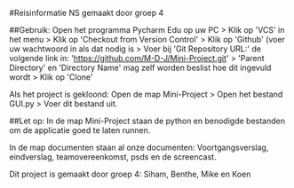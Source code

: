 #Reisinformatie NS gemaakt door groep 4

##Gebruik:
Open het programma Pycharm Edu op uw PC > Klik op 'VCS' in het menu > Klik op 'Checkout from Version Control' > Klik op 'Github' (voer uw wachtwoord in als dat nodig is > Voer bij 'Git Repository URL:' de volgende link in: 'https://github.com/M-D-J/Mini-Project.git' > 'Parent Directory' en 'Directory Name' mag zelf worden beslist hoe dit ingevuld wordt > Klik op 'Clone'

Als het project is gekloond: Open de map Mini-Project > Open het bestand GUI.py > Voer dit bestand uit.

##Let op:
In de map Mini-Project staan de python en benodigde bestanden om de applicatie goed te laten runnen. 

In de map documenten staan al onze documenten: Voortgangsverslag, eindverslag, teamovereenkomst, psds en de screencast.

Dit project is gemaakt door groep 4: Siham, Benthe, Mike en Koen
